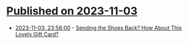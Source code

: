 # [Published on 2023-11-03](index.md)

* [2023-11-03, 23:58:00](https://soylentnews.org/article.pl?sid=23/11/03/0455255&from=rss) - [Sending the Shoes Back? How About This Lovely Gift Card?](https://soylentnews.org/article.pl?sid=23/11/03/0455255&from=rss)
